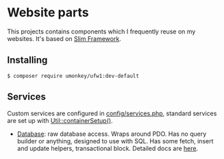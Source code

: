 # Website parts

This projects contains components which I frequently reuse on my websites.  It's based on [Slim Framework][1].


## Installing

    $ composer require umonkey/ufw1:dev-default


## Services

Custom services are configured in [config/services.php][2], standard services are set up with [Util::containerSetup()][3].

- [Database][5]: raw database access.  Wraps around PDO.  Has no query builder or anything, designed to use with SQL.  Has some fetch, insert and update helpers, transactional block.  Detailed docs are [here][4].

[1]: https://www.slimframework.com/
[2]: config/services.php
[3]: src/Util.php
[4]: docs/HOWTO-database.md
[5]: src/Services/Database.php
